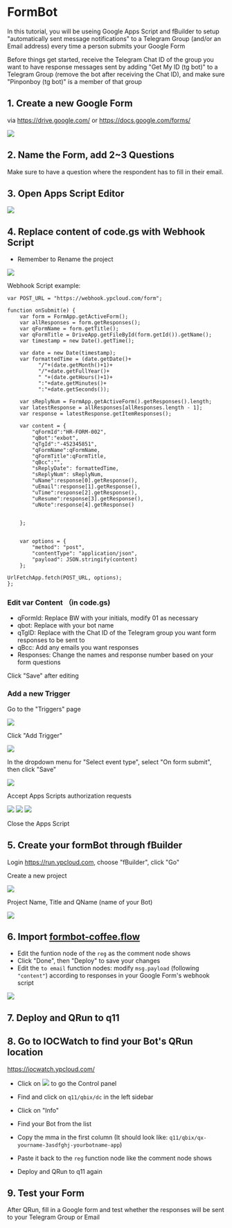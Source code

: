 # FormBot

In this tutorial, you will be useing Google Apps Script and fBuilder to setup 
"automatically sent message notifications" to a Telegram Group (and/or an Email address) every time a person submits your Google Form

Before things get started, receive the Telegram Chat ID of the group you want to have response messages sent by adding "Get My ID (tg bot)" to a Telegram Group (remove the bot after receiving the Chat ID), and make sure "Pinponboy (tg bot)" is a member of that group

## 1. Create a new Google Form
via https://drive.google.com/ or https://docs.google.com/forms/

<img src="https://i.imgur.com/Ow95By2.png" width=auto height=auto>

## 2. Name the Form, add 2~3 Questions

Make sure to have a question where the respondent has to fill in their email. 

## 3. Open Apps Script Editor
<img src="https://i.imgur.com/mLfLP5b.png" width=auto height=auto>


## 4. Replace content of code.gs with Webhook Script
* Remember to Rename the project

<img src="https://i.imgur.com/nKLBl29.png" width=auto height=auto>

Webhook Script example: 
```
var POST_URL = "https://webhook.ypcloud.com/form";

function onSubmit(e) {
    var form = FormApp.getActiveForm(); 
    var allResponses = form.getResponses();
    var qFormName = form.getTitle();
    var qFormTitle = DriveApp.getFileById(form.getId()).getName();
    var timestamp = new Date().getTime();
    
    var date = new Date(timestamp);
    var formattedTime = (date.getDate()+
          "/"+(date.getMonth()+1)+
          "/"+date.getFullYear()+
          " "+(date.getHours()+1)+
          ":"+date.getMinutes()+
          ":"+date.getSeconds());

    var sReplyNum = FormApp.getActiveForm().getResponses().length;
    var latestResponse = allResponses[allResponses.length - 1];
    var response = latestResponse.getItemResponses();

    var content = {
        "qFormId":"HR-FORM-002",
        "qBot":"exbot",
        "qTgId":"-452345851",
        "qFormName":qFormName,
        "qFormTitle":qFormTitle,
        "qBcc":"",
        "sReplyDate": formattedTime,        
        "sReplyNum": sReplyNum,
        "uName":response[0].getResponse(),
        "uEmail":response[1].getResponse(),
        "uTime":response[2].getResponse(),
        "uResume":response[3].getResponse(),
        "uNote":response[4].getResponse()
        
        
    };
    

    var options = {
        "method": "post",
        "contentType": "application/json",
        "payload": JSON.stringify(content)
    };

UrlFetchApp.fetch(POST_URL, options);
};

```


### Edit var Content （in code.gs)
- qFormId: Replace BW with your initials, modify 01 as necessary
- qbot: Replace with your bot name
- qTgID: Replace with the Chat ID of the Telegram group you want form responses to be sent to
- qBcc: Add any emails you want responses 
- Responses: Change the names and response number based on your form questions

Click "Save" after editing 

### Add a new Trigger
Go to the "Triggers" page

<img src="https://i.imgur.com/HsiFZap.png" width=auto height=auto>

Click "Add Trigger"

<img src="https://i.imgur.com/J2ob7k6.png" width=auto height=auto>

In the dropdown menu for "Select event type", select "On form submit", then click "Save"

<img src="https://i.imgur.com/dH1DWcH.png" width=auto height=auto>

Accept Apps Scripts authorization requests

<img src="https://i.imgur.com/UczqhD5.png" width=auto height=auto>

<img src="https://i.imgur.com/JfRNW8w.png" width=auto height=auto>

<img src="https://i.imgur.com/tLkRP73.png" width=auto height=auto>


Close the Apps Script

## 5. Create your formBot through fBuilder

Login https://run.ypcloud.com, choose "fBuilder", click "Go"

Create a new project

<img src="https://i.imgur.com/BZdmxFZ.png" width=auto height=auto>

Project Name, Title and QName (name of your Bot)

<img src="https://i.imgur.com/fe5mCEB.png">


## 6. Import [formbot-coffee.flow](/coffee/formbot-coffe.flow)
- Edit the funtion node of the `reg` as the comment node shows
- Click "Done", then "Deploy" to save your changes
- Edit the `to email` function nodes: modify `msg.payload` (following `"content"`) according to responses in your Google Form's webhook script

<img src="https://i.imgur.com/MGwpTHl.png">


## 7. Deploy and QRun to q11

## 8. Go to IOCWatch to find your Bot's QRun location

https://iocwatch.ypcloud.com/ 

- Click on ![](https://i.imgur.com/snCgdGt.png) to go the Control panel
- Find and click on `q11/qbix/dc` in the left sidebar
- Click on "Info"

- Find your Bot from the list 
- Copy the mma in the first column
(It should look like: `q11/qbix/qx-yourname-3asdfghj-yourbotname-app`)
- Paste it back to the `reg` function node like the comment node shows
- Deploy and QRun to q11 again 

## 9. Test your Form
After QRun, fill in a Google form and test whether the responses will be sent to your Telegram Group or Email
